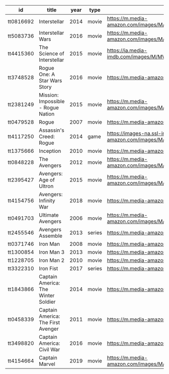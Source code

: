 ﻿|id|title|year|type|poster|
|--|-----|----|----|------|
|tt0816692|Interstellar|2014|movie|https://m.media-amazon.com/images/M/MV5BZjdkOTU3MDktN2IxOS00OGEyLWFmMjktY2FiMmZkNWIyODZiXkEyXkFqcGdeQXVyMTMxODk2OTU@._V1_SX300.jpg|
|tt5083736|Interstellar Wars|2016|movie|https://m.media-amazon.com/images/M/MV5BMzE5MmExYzMtYjQxYi00ZDlkLTkzMTYtMWQzNTZkMjBiYWI2L2ltYWdlXkEyXkFqcGdeQXVyNTM3MDMyMDQ@._V1_SX300.jpg|
|tt4415360|The Science of Interstellar|2015|movie|https://ia.media-imdb.com/images/M/MV5BMDFhNzU4MTMtYzZmNS00ZDEzLTg2MjQtYmUzZDA1ZWU4OTkzXkEyXkFqcGdeQXVyNDQ2MTMzODA@._V1_SX300.jpg|
|tt3748528|Rogue One: A Star Wars Story|2016|movie|https://m.media-amazon.com/images/M/MV5BMjEwMzMxODIzOV5BMl5BanBnXkFtZTgwNzg3OTAzMDI@._V1_SX300.jpg|
|tt2381249|Mission: Impossible - Rogue Nation|2015|movie|https://m.media-amazon.com/images/M/MV5BOTFmNDA3ZjMtN2Y0MC00NDYyLWFlY2UtNTQ4OTQxMmY1NmVjXkEyXkFqcGdeQXVyNTg4NDQ4NDY@._V1_SX300.jpg|
|tt0479528|Rogue|2007|movie|https://m.media-amazon.com/images/M/MV5BMTYxNzAxNDU3Ml5BMl5BanBnXkFtZTcwMDU0ODg2MQ@@._V1_SX300.jpg|
|tt4117250|Assassin's Creed: Rogue|2014|game|https://images-na.ssl-images-amazon.com/images/M/MV5BNThlZDllZWMtM2EyMi00ZWQ1LTgyNmYtYWJmZGRkY2Q2YTE2XkEyXkFqcGdeQXVyNDMzODA1OTI@._V1_SX300.jpg|
|tt1375666|Inception|2010|movie|https://m.media-amazon.com/images/M/MV5BMjAxMzY3NjcxNF5BMl5BanBnXkFtZTcwNTI5OTM0Mw@@._V1_SX300.jpg|
|tt0848228|The Avengers|2012|movie|https://m.media-amazon.com/images/M/MV5BNDYxNjQyMjAtNTdiOS00NGYwLWFmNTAtNThmYjU5ZGI2YTI1XkEyXkFqcGdeQXVyMTMxODk2OTU@._V1_SX300.jpg|
|tt2395427|Avengers: Age of Ultron|2015|movie|https://m.media-amazon.com/images/M/MV5BMTM4OGJmNWMtOTM4Ni00NTE3LTg3MDItZmQxYjc4N2JhNmUxXkEyXkFqcGdeQXVyNTgzMDMzMTg@._V1_SX300.jpg|
|tt4154756|Avengers: Infinity War|2018|movie|https://m.media-amazon.com/images/M/MV5BMjMxNjY2MDU1OV5BMl5BanBnXkFtZTgwNzY1MTUwNTM@._V1_SX300.jpg|
|tt0491703|Ultimate Avengers|2006|movie|https://m.media-amazon.com/images/M/MV5BNDFmZTkxMjktMzRiYS00YzMwLWFhZDctOTQ2N2NlOTAyZDJhXkEyXkFqcGdeQXVyNjgzNDU2ODI@._V1_SX300.jpg|
|tt2455546|Avengers Assemble|2013|series|https://m.media-amazon.com/images/M/MV5BMTY0NTUyMDQwOV5BMl5BanBnXkFtZTgwNjAwMTA0MDE@._V1_SX300.jpg|
|tt0371746|Iron Man|2008|movie|https://m.media-amazon.com/images/M/MV5BMTczNTI2ODUwOF5BMl5BanBnXkFtZTcwMTU0NTIzMw@@._V1_SX300.jpg|
|tt1300854|Iron Man 3|2013|movie|https://m.media-amazon.com/images/M/MV5BMjE5MzcyNjk1M15BMl5BanBnXkFtZTcwMjQ4MjcxOQ@@._V1_SX300.jpg|
|tt1228705|Iron Man 2|2010|movie|https://m.media-amazon.com/images/M/MV5BMTM0MDgwNjMyMl5BMl5BanBnXkFtZTcwNTg3NzAzMw@@._V1_SX300.jpg|
|tt3322310|Iron Fist|2017|series|https://m.media-amazon.com/images/M/MV5BMjI5Mjg1NDcyOV5BMl5BanBnXkFtZTgwMjAxOTQ5MTI@._V1_SX300.jpg|
|tt1843866|Captain America: The Winter Soldier|2014|movie|https://m.media-amazon.com/images/M/MV5BMzA2NDkwODAwM15BMl5BanBnXkFtZTgwODk5MTgzMTE@._V1_SX300.jpg|
|tt0458339|Captain America: The First Avenger|2011|movie|https://m.media-amazon.com/images/M/MV5BMTYzOTc2NzU3N15BMl5BanBnXkFtZTcwNjY3MDE3NQ@@._V1_SX300.jpg|
|tt3498820|Captain America: Civil War|2016|movie|https://m.media-amazon.com/images/M/MV5BMjQ0MTgyNjAxMV5BMl5BanBnXkFtZTgwNjUzMDkyODE@._V1_SX300.jpg|
|tt4154664|Captain Marvel|2019|movie|https://m.media-amazon.com/images/M/MV5BMTE0YWFmOTMtYTU2ZS00ZTIxLWE3OTEtYTNiYzBkZjViZThiXkEyXkFqcGdeQXVyODMzMzQ4OTI@._V1_SX300.jpg|
